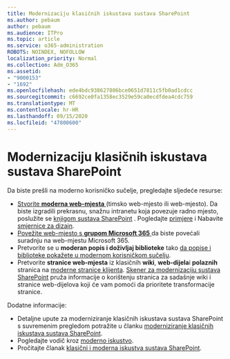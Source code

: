 ```yaml
---
title: Modernizaciju klasičnih iskustava sustava SharePoint
ms.author: pebaum
author: pebaum
ms.audience: ITPro
ms.topic: article
ms.service: o365-administration
ROBOTS: NOINDEX, NOFOLLOW
localization_priority: Normal
ms.collection: Adm_O365
ms.assetid:
- "9000153"
- "1692"
ms.openlocfilehash: ede4bdc938627806bce0651d7811c5fb0ad1cdcc
ms.sourcegitcommit: c6692ce0fa1358ec3529e59ca0ecdfdea4cdc759
ms.translationtype: MT
ms.contentlocale: hr-HR
ms.lasthandoff: 09/15/2020
ms.locfileid: "47800600"
---
```

# <a name="modernize-your-classic-sharepoint-experience"></a>Modernizaciju klasičnih iskustava sustava SharePoint

Da biste prešli na moderno korisničko sučelje, pregledajte sljedeće resurse:

- [Stvorite **moderna web-mjesta** ](https://support.office.com/article/create-a-team-site-in-sharepoint-ef10c1e7-15f3-42a3-98aa-b5972711777d) (timsko web-mjesto ili web-mjesto). Da biste izgradili prekrasnu, snažnu intranetu koja povezuje radno mjesto, poslužite se [knjigom sustava SharePoint](https://lookbook.microsoft.com/assets/SharePoint_lookbook_2019.pdf) . Pogledajte [primjere](https://lookbook.microsoft.com/) i Nabavite [smjernice za dizajn](https://spdesign.azurewebsites.net/).
- [Povežite web-mjesto s **grupom Microsoft 365** ](https://docs.microsoft.com/sharepoint/dev/transform/modernize-connect-to-office365-group) da biste povećali suradnju na web-mjestu Microsoft 365.
- Pretvorite se u **moderan popis i doživljaj biblioteke** tako [da popise i biblioteke pokažete u modernom korisničkom sučelju](https://docs.microsoft.com/sharepoint/dev/transform/modernize-userinterface-lists-and-libraries).
- Pretvorite **stranice web-mjesta** iz klasičnih **wiki**, **web-dijela**i **polaznih** stranica na [moderne stranice klijenta](https://docs.microsoft.com/sharepoint/dev/transform/modernize-userinterface-site-pages). [Skener za modernizaciju sustava SharePoint](https://docs.microsoft.com/sharepoint/dev/transform/modernize-scanner) pruža informacije o korištenju stranica za sadašnje wiki i stranice web-dijelova koji će vam pomoći da prioritete transformacije stranice.

Dodatne informacije:

- Detaljne upute za moderniziranje klasičnih iskustava sustava SharePoint s suvremenim pregledom potražite u članku [moderniziranje klasičnih iskustava sustava SharePoint](https://docs.microsoft.com/sharepoint/dev/transform/modernize-classic-sites).
- Pogledajte vodič kroz [moderno iskustvo](https://docs.microsoft.com/sharepoint/guide-to-sharepoint-modern-experience).
- Pročitajte članak [klasični i moderna iskustva sustava SharePoint](https://support.office.com/article/sharepoint-classic-and-modern-experiences-5725c103-505d-4a6e-9350-300d3ec7d73f).
